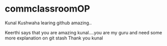 # commclassroomOP

Kunal Kushwaha learing github amazing..

Keerthi says that you are amazing kunal....you are my guru and need some more explanation on git stash
Thank you kunal
